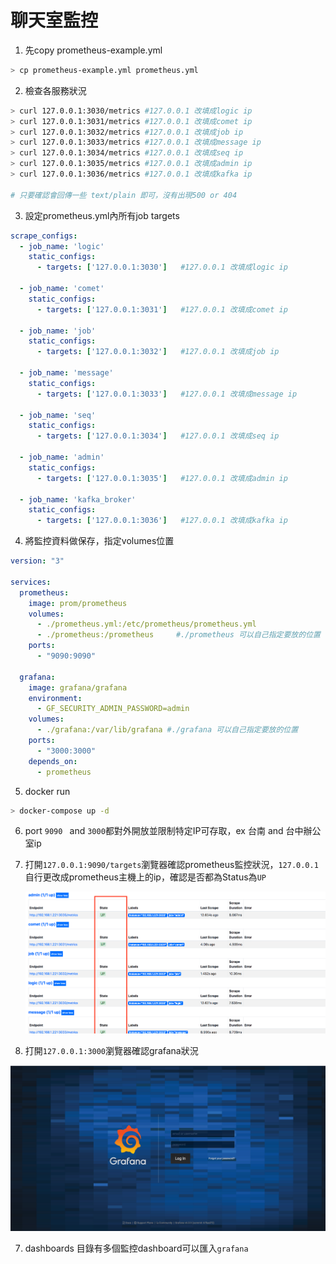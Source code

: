 # 聊天室監控

1. 先copy prometheus-example.yml 

```bash
> cp prometheus-example.yml prometheus.yml
```

2. 檢查各服務狀況

```bash
> curl 127.0.0.1:3030/metrics #127.0.0.1 改填成logic ip
> curl 127.0.0.1:3031/metrics #127.0.0.1 改填成comet ip
> curl 127.0.0.1:3032/metrics #127.0.0.1 改填成job ip
> curl 127.0.0.1:3033/metrics #127.0.0.1 改填成message ip
> curl 127.0.0.1:3034/metrics #127.0.0.1 改填成seq ip
> curl 127.0.0.1:3035/metrics #127.0.0.1 改填成admin ip
> curl 127.0.0.1:3036/metrics #127.0.0.1 改填成kafka ip

# 只要確認會回傳一些 text/plain 即可，沒有出現500 or 404
```

3. 設定prometheus.yml內所有job targets

```yml
scrape_configs:
  - job_name: 'logic'  
    static_configs:
      - targets: ['127.0.0.1:3030']   #127.0.0.1 改填成logic ip

  - job_name: 'comet'
    static_configs:
      - targets: ['127.0.0.1:3031']   #127.0.0.1 改填成comet ip

  - job_name: 'job'
    static_configs:
      - targets: ['127.0.0.1:3032']   #127.0.0.1 改填成job ip

  - job_name: 'message'
    static_configs:
      - targets: ['127.0.0.1:3033']   #127.0.0.1 改填成message ip

  - job_name: 'seq'
    static_configs:
      - targets: ['127.0.0.1:3034']   #127.0.0.1 改填成seq ip

  - job_name: 'admin'
    static_configs:
      - targets: ['127.0.0.1:3035']   #127.0.0.1 改填成admin ip
  
  - job_name: 'kafka_broker'
    static_configs:
      - targets: ['127.0.0.1:3036']   #127.0.0.1 改填成kafka ip
```

4. 將監控資料做保存，指定volumes位置

```yml
version: "3"

services:
  prometheus:
    image: prom/prometheus
    volumes:
      - ./prometheus.yml:/etc/prometheus/prometheus.yml
      - ./prometheus:/prometheus     #./prometheus 可以自己指定要放的位置
    ports:
      - "9090:9090"
  
  grafana: 
    image: grafana/grafana
    environment:
      - GF_SECURITY_ADMIN_PASSWORD=admin
    volumes:
      - ./grafana:/var/lib/grafana #./grafana 可以自己指定要放的位置
    ports:
      - "3000:3000"
    depends_on:
      - prometheus
```

5. docker run 

```bash
> docker-compose up -d 
```

6. port `9090 ` and `3000`都對外開放並限制特定IP可存取，ex 台南 and 台中辦公室ip

7. 打開`127.0.0.1:9090/targets`瀏覽器確認prometheus監控狀況，`127.0.0.1`自行更改成prometheus主機上的ip，確認是否都為Status為`UP`

   ![arch](./doc/prometheus_status.png)

8. 打開`127.0.0.1:3000`瀏覽器確認grafana狀況 

![arch](./doc/grafana.png)

7. dashboards 目錄有多個監控dashboard可以匯入`grafana`
